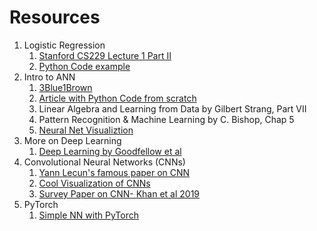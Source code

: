 # Resources

1. Logistic Regression
	1. [Stanford CS229 Lecture 1 Part II](https://see.stanford.edu/materials/aimlcs229/cs229-notes1.pdf)
	2. [Python Code example](https://towardsdatascience.com/building-a-logistic-regression-in-python-step-by-step-becd4d56c9c8)
2. Intro to ANN
	1. [3Blue1Brown](https://youtu.be/aircAruvnKk)
	2. [Article with Python Code from scratch](https://pub.towardsai.net/building-neural-networks-from-scratch-with-python-code-and-math-in-detail-i-536fae5d7bbf)
	3. Linear Algebra and Learning from Data by Gilbert Strang, Part VII
	4. Pattern Recognition & Machine Learning by C. Bishop, Chap 5
	5. [Neural Net Visualiztion](http://playground.tensorflow.org/)
3. More on Deep Learning
	1. [Deep Learning by Goodfellow et al](https://www.deeplearningbook.org/)
4. Convolutional Neural Networks (CNNs)
	1. [Yann Lecun's famous paper on CNN](http://yann.lecun.com/exdb/publis/pdf/lecun-99.pdf)
	2. [Cool Visualization of CNNs](https://www.cs.ryerson.ca/~aharley/vis/conv/)
	3. [Survey Paper on CNN- Khan et al 2019](https://arxiv.org/ftp/arxiv/papers/1901/1901.06032.pdf)
5. PyTorch
	1. [Simple NN with PyTorch](https://towardsdatascience.com/how-to-code-a-simple-neural-network-in-pytorch-for-absolute-beginners-8f5209c50fdd)
